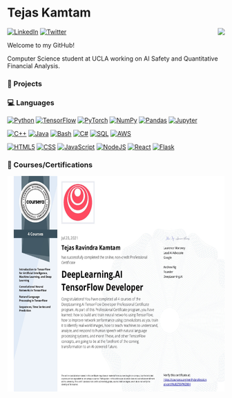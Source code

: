 # Tejas Kamtam
<img align="right" src="https://github-readme-stats.vercel.app/api?username=tejaskamtam">

[![LinkedIn](https://img.shields.io/badge/-LinkedIn-blue?style=for-the-badge&logo=Linkedin&logoColor=blue&color=white)](https://www.linkedin.com/in/tejaskamtam/)
[![Twitter](https://img.shields.io/badge/-Twitter-blue?style=for-the-badge&logo=Twitter&logoColor=white)](https://twitter.com/tejaskamtam)

Welcome to my GitHub!

Computer Science student at UCLA working on AI Safety and Quantitative Financial Analysis.

### 🔭 Projects

### 💻 Languages

[![Python](https://img.shields.io/badge/-Python-306998?style=for-the-badge&logo=python&logoColor=white)](https://www.python.org/)
[![TensorFlow](https://img.shields.io/badge/-TensorFlow-FF6F00?style=for-the-badge&logo=tensorflow&logoColor=white)](https://www.tensorflow.org/)
[![PyTorch](https://img.shields.io/badge/-PyTorch-EE4C2C?style=for-the-badge&logo=pytorch&logoColor=white)](https://pytorch.org/)
[![NumPy](https://img.shields.io/badge/-numpy-4D77CF?style=for-the-badge&logo=numpy&logoColor=white)](https://numpy.org/)
[![Pandas](https://img.shields.io/badge/-Pandas-150458?style=for-the-badge&logo=pandas&logoColor=white)](https://pandas.pydata.org/)
[![Jupyter](https://img.shields.io/badge/-jupyter-767677?style=for-the-badge&logo=jupyter&logoColor=orange)](https://jupyter.org/)

[![C++](https://img.shields.io/badge/-c%2b%2b-teal?style=for-the-badge&logo=c%2b%2b&logoColor=white)](https://www.cplusplus.com/)
[![Java](https://img.shields.io/badge/-Java-f89820?style=for-the-badge&logo=java&logoColor=black)](https://www.cplusplus.com/)
[![Bash](https://img.shields.io/badge/-Bash-eee?style=for-the-badge&logo=gnu-bash&logoColor=293137)](https://www.gnu.org/software/bash/)
[![C#](https://img.shields.io/badge/-C%23-684D95?style=for-the-badge&logo=C-sharp&logoColor=white)](https://docs.microsoft.com/en-us/dotnet/csharp/)
[![SQL](https://img.shields.io/badge/-SQL-darkred?style=for-the-badge&logo=mysql&logoColor=white)](https://azure.microsoft.com/en-us/services/mysql/#overview)
[![AWS](https://img.shields.io/badge/-AWS-FF9900?style=for-the-badge&logo=amazonaws&logoColor=black)](https://azure.microsoft.com/en-us/services/mysql/#overview)

[![HTML5](https://img.shields.io/badge/-html-e34c26?style=for-the-badge&logo=html5&logoColor=white)](https://developer.mozilla.org/en-US/docs/Web/HTML)
[![CSS](https://img.shields.io/badge/-CSS-2965f1?style=for-the-badge&logo=css3&logoColor=white)](https://developer.mozilla.org/en-US/docs/Web/CSS)
[![JavaScript](https://img.shields.io/badge/-JavaScript-f0db4f?style=for-the-badge&logo=javascript&logoColor=white)](https://developer.mozilla.org/en-US/docs/Web/JavaScript)
[![NodeJS](https://img.shields.io/badge/-Nodejs-3C873A?style=for-the-badge&logo=node.js&logoColor=white)](https://nodejs.org/en/)
[![React](https://img.shields.io/badge/-React-61DBFB?style=for-the-badge&logo=react&logoColor=black)](https://reactjs.org/)
[![Flask](https://img.shields.io/badge/-flask-222222?style=for-the-badge&logo=flask&logoColor=white)](https://jupyter.org/)

### 🌱 Courses/Certifications
<img src="Coursera_TF-Developer_Certificate.jpg" height="500" width="auto">
<!--
**tejaskamtam/tejaskamtam** is a ✨ _special_ ✨ repository because its `README.md` (this file) appears on your GitHub profile.

Here are some ideas to get you started:

- ⏳ I’m currently working on ...
- 🌱 I’m currently learning ...
- 👯 I’m looking to collaborate on ...
- 🤔 I’m looking for help with ...
- 💬 Ask me about ...
- 📫 How to reach me: ...
- 😄 Pronouns: ...
- ⚡ Fun fact: ...
-->
